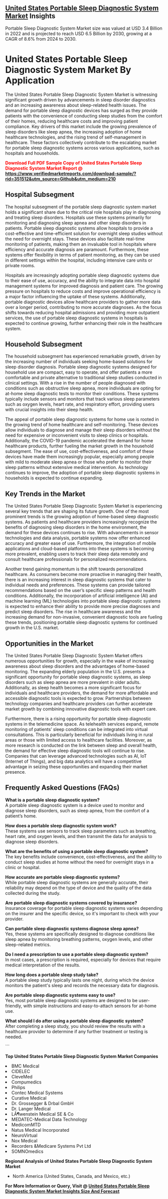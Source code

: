 <h2><a href="https://www.verifiedmarketreports.com/download-sample/?rid=351512&amp;utm_source=Github&amp;utm_medium=210" target="_blank">United States Portable Sleep Diagnostic System Market</a> Insights</h2><p>Portable Sleep Diagnostic System Market size was valued at USD 3.4 Billion in 2022 and is projected to reach USD 6.5 Billion by 2030, growing at a CAGR of 8.6% from 2024 to 2030.</p><p><h1>United States Portable Sleep Diagnostic System Market By Application</h1><p>The United States Portable Sleep Diagnostic System Market is witnessing significant growth driven by advancements in sleep disorder diagnostics and an increasing awareness about sleep-related health issues. The demand for portable sleep diagnostic devices has surged as they provide patients with the convenience of conducting sleep studies from the comfort of their homes, reducing healthcare costs and improving patient compliance. Key drivers of this market include the growing prevalence of sleep disorders like sleep apnea, the increasing adoption of home healthcare technologies, and the rising trend of self-management in healthcare. These factors collectively contribute to the escalating market for portable sleep diagnostic systems across various applications, such as hospitals and households.</p><p><strong><p><span class=""><span style="color: #ff0000;"><strong>Download Full PDF Sample Copy of United States Portable Sleep Diagnostic System Market Report</strong> @ </span><a href="https://www.verifiedmarketreports.com/download-sample/?rid=351512&amp;utm_source=Github&amp;utm_medium=210" target="_blank">https://www.verifiedmarketreports.com/download-sample/?rid=351512&amp;utm_source=Github&amp;utm_medium=210</a></span></p></strong></p><h2>Hospital Subsegment</h2><p>The hospital subsegment of the portable sleep diagnostic system market holds a significant share due to the critical role hospitals play in diagnosing and treating sleep disorders. Hospitals use these systems primarily for monitoring and diagnosing sleep apnea and other sleep disorders in patients. Portable sleep diagnostic systems allow hospitals to provide a cost-effective and time-efficient solution for overnight sleep studies without the need for overnight stays. These devices also facilitate real-time monitoring of patients, making them an invaluable tool in hospitals where efficiency and accurate diagnosis are paramount. Furthermore, these systems offer flexibility in terms of patient monitoring, as they can be used in different settings within the hospital, including intensive care units or private rooms.</p><p>Hospitals are increasingly adopting portable sleep diagnostic systems due to their ease of use, accuracy, and the ability to integrate data into hospital management systems for improved diagnosis and patient care. The growing pressure on hospitals to reduce costs and improve operational efficiency is a major factor influencing the uptake of these systems. Additionally, portable diagnostic devices allow healthcare providers to gather more data over a longer period, contributing to more accurate diagnoses. As the focus shifts towards reducing hospital admissions and providing more outpatient services, the use of portable sleep diagnostic systems in hospitals is expected to continue growing, further enhancing their role in the healthcare system.</p><h2>Household Subsegment</h2><p>The household subsegment has experienced remarkable growth, driven by the increasing number of individuals seeking home-based solutions for sleep disorder diagnosis. Portable sleep diagnostic systems designed for household use are compact, easy to operate, and offer patients a more comfortable and private alternative to traditional sleep studies conducted in clinical settings. With a rise in the number of people diagnosed with conditions such as obstructive sleep apnea, more individuals are opting for at-home sleep diagnostic tests to monitor their conditions. These systems typically include sensors and monitors that track various sleep parameters such as oxygen levels, heart rate, and respiratory effort, providing users with crucial insights into their sleep health.</p><p>The appeal of portable sleep diagnostic systems for home use is rooted in the growing trend of home healthcare and self-monitoring. These devices allow individuals to diagnose and manage their sleep disorders without the need for expensive or inconvenient visits to sleep clinics or hospitals. Additionally, the COVID-19 pandemic accelerated the demand for home healthcare products, further fueling the market growth in the household subsegment. The ease of use, cost-effectiveness, and comfort of these devices have made them increasingly popular, especially among people with mild to moderate sleep apnea or those who prefer to monitor their sleep patterns without extensive medical intervention. As technology continues to improve, the adoption of portable sleep diagnostic systems in households is expected to continue expanding.</p><h2>Key Trends in the Market</h2><p>The United States Portable Sleep Diagnostic System Market is experiencing several key trends that are shaping its future growth. One of the most prominent trends is the growing adoption of home-based sleep diagnostic systems. As patients and healthcare providers increasingly recognize the benefits of diagnosing sleep disorders in the home environment, the demand for these devices continues to rise. With advancements in sensor technologies and data analysis, portable systems now offer enhanced accuracy and greater ease of use. Furthermore, the integration of mobile applications and cloud-based platforms into these systems is becoming more prevalent, enabling users to track their sleep data remotely and consult healthcare professionals for personalized recommendations.</p><p>Another trend gaining momentum is the shift towards personalized healthcare. As consumers become more proactive in managing their health, there is an increasing interest in sleep diagnostic systems that cater to individual needs and preferences. These systems can provide tailored recommendations based on the user’s specific sleep patterns and health conditions. Additionally, the incorporation of artificial intelligence (AI) and machine learning (ML) technologies into portable sleep diagnostic systems is expected to enhance their ability to provide more precise diagnoses and predict sleep disorders. The rise in healthcare awareness and the increasing demand for non-invasive, convenient diagnostic tools are fueling these trends, positioning portable sleep diagnostic systems for continued growth in the U.S. market.</p><h2>Opportunities in the Market</h2><p>The United States Portable Sleep Diagnostic System Market offers numerous opportunities for growth, especially in the wake of increasing awareness about sleep disorders and the advantages of home-based monitoring. The expanding elderly population in the U.S. presents a significant opportunity for portable sleep diagnostic systems, as sleep disorders such as sleep apnea are more prevalent in older adults. Additionally, as sleep health becomes a more significant focus for individuals and healthcare providers, the demand for more affordable and accessible diagnostic tools is expected to grow. Partnerships between technology companies and healthcare providers can further accelerate market growth by combining innovative diagnostic tools with expert care.</p><p>Furthermore, there is a rising opportunity for portable sleep diagnostic systems in the telemedicine space. As telehealth services expand, remote monitoring of patients’ sleep conditions can be integrated into virtual consultations. This is particularly beneficial for individuals living in rural areas or those with limited access to healthcare facilities. Moreover, as more research is conducted on the link between sleep and overall health, the demand for effective sleep diagnostic tools will continue to rise. Companies that can leverage advanced technologies such as AI, IoT (Internet of Things), and big data analytics will have a competitive advantage in seizing these opportunities and expanding their market presence.</p><h2>Frequently Asked Questions (FAQs)</h2><p><strong>What is a portable sleep diagnostic system?</strong><br>A portable sleep diagnostic system is a device used to monitor and diagnose sleep disorders, such as sleep apnea, from the comfort of a patient’s home.</p><p><strong>How does a portable sleep diagnostic system work?</strong><br>These systems use sensors to track sleep parameters such as breathing, heart rate, and oxygen levels, and then transmit the data for analysis to diagnose sleep disorders.</p><p><strong>What are the benefits of using a portable sleep diagnostic system?</strong><br>The key benefits include convenience, cost-effectiveness, and the ability to conduct sleep studies at home without the need for overnight stays in a clinic or hospital.</p><p><strong>How accurate are portable sleep diagnostic systems?</strong><br>While portable sleep diagnostic systems are generally accurate, their reliability may depend on the type of device and the quality of the data collected during the study.</p><p><strong>Are portable sleep diagnostic systems covered by insurance?</strong><br>Insurance coverage for portable sleep diagnostic systems varies depending on the insurer and the specific device, so it's important to check with your provider.</p><p><strong>Can portable sleep diagnostic systems diagnose sleep apnea?</strong><br>Yes, these systems are specifically designed to diagnose conditions like sleep apnea by monitoring breathing patterns, oxygen levels, and other sleep-related metrics.</p><p><strong>Do I need a prescription to use a portable sleep diagnostic system?</strong><br>In most cases, a prescription is required, especially for devices that require medical interpretation of the results.</p><p><strong>How long does a portable sleep study take?</strong><br>A portable sleep study typically lasts one night, during which the device monitors the patient's sleep and records the necessary data for diagnosis.</p><p><strong>Are portable sleep diagnostic systems easy to use?</strong><br>Yes, most portable sleep diagnostic systems are designed to be user-friendly, with simple instructions and easy-to-attach sensors for at-home use.</p><p><strong>What should I do after using a portable sleep diagnostic system?</strong><br>After completing a sleep study, you should review the results with a healthcare provider to determine if any further treatment or testing is needed.</p>```</p><p><strong>Top United States Portable Sleep Diagnostic System Market Companies</strong></p><div data-test-id=""><p><li>BMC Medical</li><li> CIDELEC</li><li> CleveMed</li><li> Compumedics</li><li> Philips</li><li> Contec Medical Systems</li><li> Curative Medical</li><li> Dr. Grossegger & Drbal GmbH</li><li> Dr. Langer Medical</li><li> LÃ¶wenstein Medical SE & Co</li><li> MEDATEC-Medical Data Technology</li><li> MedicomMTD</li><li> Natus Medical Incorporated</li><li> NeuroVirtual</li><li> Nox Medical</li><li> Recorders &Medicare Systems Pvt Ltd</li><li> SOMNOmedics</li></p><div><strong>Regional Analysis of&nbsp;United States Portable Sleep Diagnostic System Market</strong></div><ul><li dir="ltr"><p dir="ltr">North America&nbsp;(United States, Canada, and Mexico, etc.)</p></li></ul><p><strong>For More Information or Query, Visit @&nbsp;</strong><strong><a href="https://www.verifiedmarketreports.com/product/portable-sleep-diagnostic-system-market/?utm_source=Github&amp;utm_medium=210" target="_blank">United States Portable Sleep Diagnostic System Market Insights Size And Forecast</a></strong></p></div>
